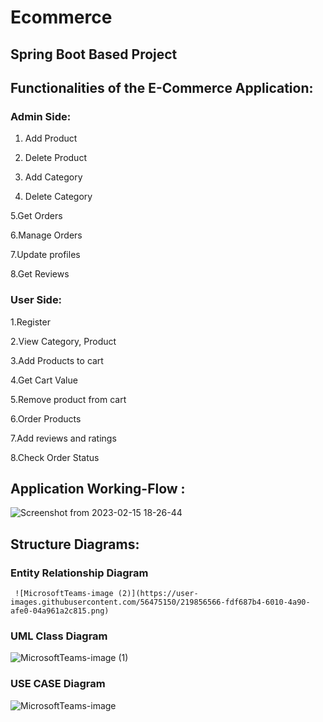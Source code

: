 # Ecommerce

## Spring Boot Based Project 

## Functionalities of the E-Commerce Application: 

### Admin Side: 

  1. Add Product 

  2. Delete Product 

  3. Add Category 

  4. Delete Category 

  5.Get Orders 

  6.Manage Orders 

  7.Update profiles 

  8.Get Reviews 


### User Side: 

  1.Register  

  2.View Category, Product 

  3.Add Products to cart 

  4.Get Cart Value 

  5.Remove product from cart 

  6.Order Products 

  7.Add reviews and ratings 

  8.Check Order Status 

 

## Application Working-Flow : 

 
![Screenshot from 2023-02-15 18-26-44](https://user-images.githubusercontent.com/56475150/219856595-b61bd308-5561-4fc5-85d9-09a7764304df.png)

 


## Structure Diagrams: 

 ### Entity Relationship Diagram 

	 ![MicrosoftTeams-image (2)](https://user-images.githubusercontent.com/56475150/219856566-fdf687b4-6010-4a90-afe0-04a961a2c815.png)



### UML Class Diagram	 
  
![MicrosoftTeams-image (1)](https://user-images.githubusercontent.com/56475150/219856572-e20be142-4fa3-4c26-953c-ea9bfb372d27.png)

 

### USE CASE Diagram 

 ![MicrosoftTeams-image](https://user-images.githubusercontent.com/56475150/219856583-5917dd10-a912-4bf7-981e-fab0b6ab3071.png)




 
